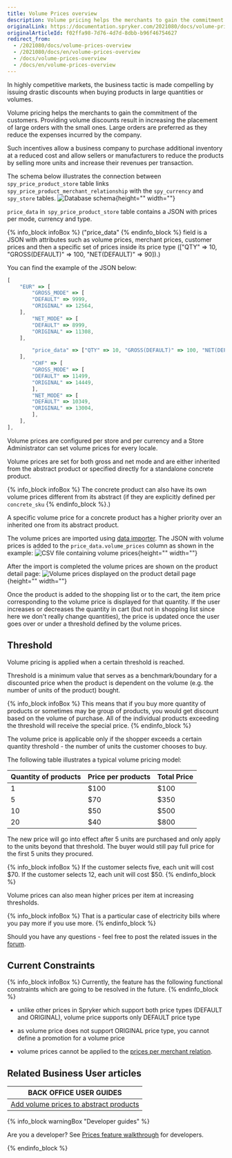```yaml
---
title: Volume Prices overview
description: Volume pricing helps the merchants to gain the commitment of the customers. Providing volume discounts results in increasing the placement of large orders.
originalLink: https://documentation.spryker.com/2021080/docs/volume-prices-overview
originalArticleId: f02ffa98-7d76-4d7d-8dbb-b96f46754627
redirect_from:
  - /2021080/docs/volume-prices-overview
  - /2021080/docs/en/volume-prices-overview
  - /docs/volume-prices-overview
  - /docs/en/volume-prices-overview
---
```


In highly competitive markets, the business tactic is made compelling by issuing drastic discounts when buying products in large quantities or volumes.

Volume pricing helps the merchants to gain the commitment of the customers. Providing volume discounts result in increasing the placement of large orders with the small ones. Large orders are preferred as they reduce the expenses incurred by the company.

Such incentives allow a business company to purchase additional inventory at a reduced cost and allow sellers or manufacturers to reduce the products by selling more units and increase their revenues per transaction.

The schema below illustrates the connection between `spy_price_product_store` table links `spy_price_product_merchant_relationship` with the `spy_currency` and `spy_store` tables.
![Database schema](https://spryker.s3.eu-central-1.amazonaws.com/docs/Features/Price/Volume+Prices/Volume+Prices+Feature+Overview/volume-prices-dbschema.png){height="" width=""}

`price_data` in` spy_price_product_store` table contains a JSON with prices per mode, currency and type.

{% info_block infoBox %}
("price_data"
{% endinfo_block %} field is a JSON with attributes such as volume prices, merchant prices, customer prices and then a specific set of prices inside its price type (["QTY" => 10, "GROSS(DEFAULT)" => 100, "NET(DEFAULT)" => 90]).)


You can find the example of the JSON below:

```js
[
	"EUR" => [
		"GROSS_MODE" => [
		"DEFAULT" => 9999,
		"ORIGINAL" => 12564,
	],
		"NET_MODE" => [
		"DEFAULT" => 8999,
		"ORIGINAL" => 11308,
	],

		"price_data" => ["QTY" => 10, "GROSS(DEFAULT)" => 100, "NET(DEFAULT)" => 90], ["QTY" => 20, "GROSS(DEFAULT)" => 90, "NET(DEFAULT)" => 80]
	],
		"CHF" => [
		"GROSS_MODE" => [
		"DEFAULT" => 11499,
		"ORIGINAL" => 14449,
		],
		"NET_MODE" => [
		"DEFAULT" => 10349,
		"ORIGINAL" => 13004,
		],
	],
],
```

Volume prices are configured per store and per currency and a Store Administrator can set volume prices for every locale.

Volume prices are set for both gross and net mode and are either inherited from the abstract product or specified directly for a standalone concrete product.

{% info_block infoBox %}
The concrete product can also have its own volume prices different from its abstract (if they are explicitly defined per `concrete_sku`
{% endinfo_block %}.)

A specific volume price for a concrete product has a higher priority over an inherited one from its abstract product.

The volume prices are imported using [data importer](https://github.com/spryker/spryker/blob/master/Bundles/PriceProductDataImport/data/import/product_price.csv). The JSON with volume prices is added to the `price_data.volume_prices` column as shown in the example:
![CSV file containing volume prices](https://spryker.s3.eu-central-1.amazonaws.com/docs/Features/Price/Volume+Prices/Volume+Prices+Feature+Overview/volume-prices-csv.png){height="" width=""}

After the import is completed the volume prices are shown on the product detail page:
![Volume prices displayed on the product detail page](https://spryker.s3.eu-central-1.amazonaws.com/docs/Features/Price/Volume+Prices/Volume+Prices+Feature+Overview/volume-prices-pdp.png){height="" width=""}

Once the product is added to the shopping list or to the cart, the item price corresponding to the volume price is displayed for that quantity. If the user increases or decreases the quantity in cart (but not in shopping list since here we don't really change quantities), the price is updated once the user goes over or under a threshold defined by the volume prices.

## Threshold
Volume pricing is applied when a certain threshold is reached.

Threshold is a minimum value that serves as a benchmark/boundary for a discounted price when the product is dependent on the volume (e.g. the number of units of the product) bought.

{% info_block infoBox %}
This means that if you buy more quantity of products or sometimes may be group of products, you would get discount based on the volume of purchase. All of the individual products exceeding the threshold will receive the special price.
{% endinfo_block %}

The volume price is applicable only if the shopper exceeds a certain quantity threshold - the number of units the customer chooses to buy.

The following table illustrates a typical volume pricing model:

| Quantity of products | Price per products | Total Price |
| --- | --- | --- |
| 1 | $100 | $100 |
| 5 | $70 | $350 |
| 10 | $50 | $500 |
| 20 | $40 | $800 |

The new price will go into effect after 5 units are purchased and only apply to the units beyond that threshold. The buyer would still pay full price for the first 5 units they procured.

{% info_block infoBox %}
If the customer selects five, each unit will cost $70. If the customer selects 12, each unit will cost $50.
{% endinfo_block %}

Volume prices can also mean higher prices per item at increasing thresholds.

{% info_block infoBox %}
That is a particular case of electricity bills where you pay more if you use more.
{% endinfo_block %}

Should you have any questions - feel free to post the related issues in the [forum](https://discuss.spryker.com/).

##  Current Constraints

{% info_block infoBox %}
Currently, the feature has the following functional constraints which are going to be resolved in the future.
{% endinfo_block %}

* unlike other prices in Spryker which support both price types (DEFAULT and ORIGINAL), volume price supports only DEFAULT price type

* as volume price does not support ORIGINAL price type, you cannot define a promotion for a volume price

* volume prices cannot be applied to the [prices per merchant relation](https://documentation.spryker.com/2021080/docs/merchant-custom-prices).

## Related Business User articles

|BACK OFFICE USER GUIDES|
|---|
| [Add volume prices to abstract products](/docs/scos/user/user-guides/{{page.version}}/back-office-user-guide/catalog/products/abstract-products/adding-volume-prices-to-abstract-products.html)  |

{% info_block warningBox "Developer guides" %}

Are you a developer? See [Prices feature walkthrough](/docs/scos/dev/feature-walkthroughs/{{page.version}}/prices-feature-walkthrough/prices-feature-walkthrough.html) for developers.

{% endinfo_block %}
